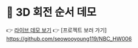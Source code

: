 
# 🔄 3D 회전 순서 데모

👉 [라이브 데모 보기](https://seowooyoung119.github.io/Rotation_Order_Demo/)
👉 [프로젝트 보러 가기] https://github.com/seowooyoung119/NBC_HW006
